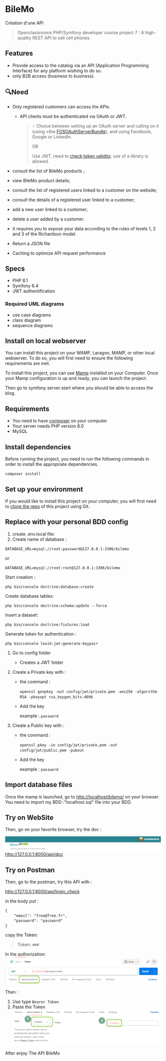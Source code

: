 # BileMo

Création d'une API

> Openclassrooms PHP/Symfony developer course project 7 : A high-quality REST API to sell cell phones.

## Features

- Provide access to the catalog via an API (Application Programming Interface) for any platform wishing to do so.
- only B2B access (business to business).

## 🔍Need

- Only registered customers can access the APIs.

  - API clients must be authenticated via OAuth or JWT.

    > 💡 Choice between setting up an OAuth server and calling on it (using >the [FOSOAuthServerBundle](https://packagist.org/packages/friendsofsymfony/>oauth-server-bundle)), and using Facebook, Google or LinkedIn.
    >
    > OR
    >
    > Use JWT, need to [check token validity](https://github.com/lexik/>LexikJWTAuthenticationBundle); use of a library is allowed.

- consult the list of BileMo products ;
- view BileMo product details;
- consult the list of registered users linked to a customer on the website;
- consult the details of a registered user linked to a customer;
- add a new user linked to a customer;
- delete a user added by a customer.
- It requires you to expose your data according to the rules of levels 1, 2 and 3 of the Richardson model.
- Return a JSON file
- Caching to optimize API request performance

## Specs

- PHP 8.1
- Symfony 6.4
- JWT authentification

### Required UML diagrams

- use case diagrams
- class diagram
- sequence diagrams

## Install on local webserver

You can install this project on your WAMP, Laragon, MAMP, or other local webserver.
To do so, you will first need to ensure the following requirements are met.

To install this project, you can use [Mamp](https://www.mamp.info/en/windows/) installed on your Computer.
Once your Mamp configuration is up and ready, you can launch the project.

Then go to symfony server:start where you should be able to access the blog.

## Requirements

- You need to have [composer](https://getcomposer.org/download/) on your computer
- Your server needs PHP version 8.0
- MySQL

## Install dependencies

Before running the project, you need to run the following commands in order to install the appropriate dependencies.

```
composer install
```

## Set up your environment

If you would like to install this project on your computer, you will first need to [clone the repo](https://github.com/Getssone/BileMo) of this project using Git.

## Replace with your personal BDD config

1. create .env.local file:
1. Create name of database :

```
DATABASE_URL=mysql://root:password@127.0.0.1:3306/bilemo
```

or

```
DATABASE_URL=mysql://root:root@127.0.0.1:3306/bilemo
```

Start creation :

```
php bin/console doctrine:database:create
```

Create database tables:

```
php bin/console doctrine:schema:update --force
```

Insert a dataset:

```
php bin/console doctrine:fixtures:load
```

Generate token for authentication :

```
php bin/console lexik:jwt:generate-keypair
```

1.  Go to config folder

    - Creates a JWT folder

1.  Create a Private key with :

    - the command :

      `openssl genpkey -out config/jwt/private.pem -aes256 -algorithm RSA -pkeyopt rsa_keygen_bits:4096`

    - Add the key

      example : `password`

1.  Create a Public key with :

    - the command :

      `openssl pkey -in config/jwt/private.pem -out config/jwt/public.pem -pubout`

    - Add the key

      example : `password`

## Import database files

Once the mamp is launched, go to <http://localhost/bilemo/> on your browser. You need to import my BDD :"localhost.sql" file into your BDD.

## Try on WebSite

Then, go on your favorite browser, try the doc :

![alt text](image-1.png)
<http://127.0.0.1:8000/api/doc>

## Try on Postman

Then, go to the postman, try this API with :

<http://127.0.0.1:8000/api/login_check>

in the body put :

```
{
    "email": "free@free.fr",
    "password": "password"
}
```

copy the Token:

> Token: `###`

In the authorization:
![alt text](image.png)

Then :

1. Use type `Bearer Token`.
1. Paste the Token
   ![alt text](image-2.png)

After enjoy The API BileMo
